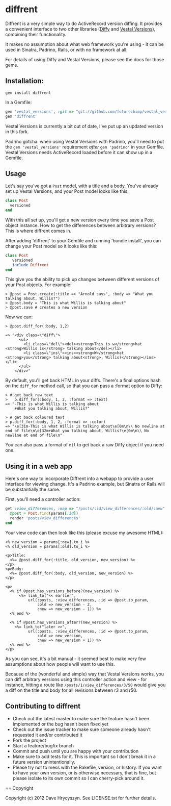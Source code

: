 diffrent
========

Diffrent is a very simple way to do ActiveRecord version diffing. It provides
a convenient interface to two other libraries 
([Diffy](https://github.com/samg/diffy) and [Vestal Versions](https://github.com/laserlemon/vestal_versions)), combining their functionality. 

It makes no assumption about what web framework you're using - it can be used in
Sinatra, Padrino, Rails, or with no framework at all. 

For details of using Diffy and Vestal Versions, please see the docs for those
gems.

Installation:
-------------

```
gem install diffrent
```

In a Gemfile:

```ruby 
gem 'vestal_versions', :git => "git://github.com/futurechimp/vestal_versions.git"
gem 'diffrent'
```
Vestal Versions is currently a bit out of date, I've put up an updated version
in this fork. 

Padrino gotcha: when using Vestal Versions with Padrino, you'll need to put the
`gem 'vestal_versions'` requirement *after* `gem 'padrino'` in your Gemfile.
Vestal Versions needs ActiveRecord loaded before it can show up in a Gemfile. 


Usage
-----

Let's say you've got a `Post` model, with a title and a body. You've already
set up Vestal Versions, and
your Post model looks like this:

```ruby
class Post
  versioned
end
```

With this all set up, you'll get a new version every time you save a Post object
instance. How to get the differences between arbitrary versions? This is where
diffrent comes in. 

After adding 'diffrent' to your Gemfile and running 'bundle install', you can 
change your Post model so it looks like this:

```ruby
class Post
   versioned
   include Diffrent
end
```

This give you the ability to pick up changes between different versions of your
Post objects. For example:

    > @post = Post.create(:title => "Arnold says", :body => "What you talking about, Willis?")
    > @post.body = "This is what Willis is talking about"
    > @post.save # creates a new version

Now we can:

    > @post.diff_for(:body, 1,2)

    => "<div class=\"diff\">
          <ul>
            <li class=\"del\"><del><strong>This is w</strong>hat <strong>Willis is</strong> talking about</del></li>
            <li class=\"ins\"><ins><strong>W</strong>hat <strong>you</strong> talking about<strong>, Willis?</strong></ins></li>
          </ul>
        </div>"

By default, you'll get back HTML in your diffs. There's a final options hash 
on the `diff_for` method call, so that you can pass a :format option to Diffy:

    > # get back raw text
    >   p.diff_for(:body, 1, 2, :format => :text)
    => "-This is what Willis is talking about
        +What you talking about, Willis?" 

    > # get back coloured text
    > p.diff_for(:body, 1, 2, :format => :color)
    => "\e[31m-This is what Willis is talking about\e[0m\n\\ No newline at end of file\n\e[32m+What you talking about, Willis?\e[0m\n\\ No newline at end of file\n" 

You can also pass a format of `nil` to get back a raw Diffy object if you need one.


Using it in a web app
---------------------

Here's one way to incorporate Diffrent into a webapp to provide a user interface
for viewing change. It's a Padrino example, but Sinatra or Rails will be 
substantially the same.

First, you'll need a controller action:

```ruby
get :view_differences, :map => "/posts/:id/view_differences/:old/:new" do
  @post = Post.find(params[:id])
  render 'posts/view_differences'
end
```

Your view code can then look like this (please excuse my awesome HTML):

```erb
<% new_version = params[:new].to_i %>
<% old_version = params[:old].to_i %>

<p>Title:
  <%= @post.diff_for(:title, old_version, new_version) %>
</p>
<p>Body:
  <%= @post.diff_for(:body, old_version, new_version) %>
</p>

<p>
  <% if @post.has_versions_before?(new_version) %>
      <%= link_to("<< earlier", 
          url(:posts, :view_differences, :id => @post.to_param, 
              :old => new_version - 2,
              :new => new_version - 1)) %>
  <% end %>

  <% if @post.has_versions_after?(new_version) %>
    <%= link_to("later >>", 
          url(:posts, :view_differences, :id => @post.to_param, 
              :old => new_version,
              :new => new_version + 1)) %>
  <% end %>
</p>
```

As you can see, it's a bit manual - it seemed best to make very few assumptions
about how people will want to use this. 

Because of the (wonderful and simple) way that Vestal Versions works, you can 
diff arbitrary versions using this controller action and view - for instance, 
hitting a route like `/posts/1/view_differences/3/50` would give you a diff
on the title and body for all revisions between r3 and r50. 


Contributing to diffrent
------------------------

* Check out the latest master to make sure the feature hasn't been implemented or the bug hasn't been fixed yet
* Check out the issue tracker to make sure someone already hasn't requested it and/or contributed it
* Fork the project
* Start a feature/bugfix branch
* Commit and push until you are happy with your contribution
* Make sure to add tests for it. This is important so I don't break it in a future version unintentionally.
* Please try not to mess with the Rakefile, version, or history. If you want to have your own version, or is otherwise necessary, that is fine, but please isolate to its own commit so I can cherry-pick around it.

== Copyright

Copyright (c) 2012 Dave Hrycyszyn. See LICENSE.txt for
further details.

